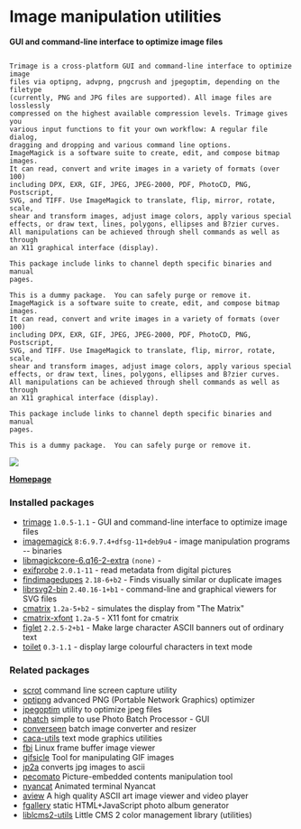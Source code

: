 # Image manipulation utilities

__GUI and command-line interface to optimize image files__

```

Trimage is a cross-platform GUI and command-line interface to optimize image
files via optipng, advpng, pngcrush and jpegoptim, depending on the filetype
(currently, PNG and JPG files are supported). All image files are losslessly
compressed on the highest available compression levels. Trimage gives you
various input functions to fit your own workflow: A regular file dialog,
dragging and dropping and various command line options.
ImageMagick is a software suite to create, edit, and compose bitmap images.
It can read, convert and write images in a variety of formats (over 100)
including DPX, EXR, GIF, JPEG, JPEG-2000, PDF, PhotoCD, PNG, Postscript,
SVG, and TIFF. Use ImageMagick to translate, flip, mirror, rotate, scale,
shear and transform images, adjust image colors, apply various special
effects, or draw text, lines, polygons, ellipses and B?zier curves.
All manipulations can be achieved through shell commands as well as through
an X11 graphical interface (display).

This package include links to channel depth specific binaries and manual
pages.

This is a dummy package.  You can safely purge or remove it.
ImageMagick is a software suite to create, edit, and compose bitmap images.
It can read, convert and write images in a variety of formats (over 100)
including DPX, EXR, GIF, JPEG, JPEG-2000, PDF, PhotoCD, PNG, Postscript,
SVG, and TIFF. Use ImageMagick to translate, flip, mirror, rotate, scale,
shear and transform images, adjust image colors, apply various special
effects, or draw text, lines, polygons, ellipses and B?zier curves.
All manipulations can be achieved through shell commands as well as through
an X11 graphical interface (display).

This package include links to channel depth specific binaries and manual
pages.

This is a dummy package.  You can safely purge or remove it.

```

[![](https://screenshots.debian.net/thumbnail-with-version/trimage/9001)](https://screenshots.debian.net/screenshot-with-version/trimage/9001)



**[Homepage](http://trimage.org)**

### Installed packages

* [trimage](https://packages.debian.org/stretch/trimage) `1.0.5-1.1` - GUI and command-line interface to optimize image files
* [imagemagick](https://packages.debian.org/stretch/imagemagick) `8:6.9.7.4+dfsg-11+deb9u4` - image manipulation programs -- binaries
* [libmagickcore-6.q16-2-extra](https://packages.debian.org/stretch/libmagickcore-6.q16-2-extra) `(none)` - 
* [exifprobe](https://packages.debian.org/stretch/exifprobe) `2.0.1-11` - read metadata from digital pictures
* [findimagedupes](https://packages.debian.org/stretch/findimagedupes) `2.18-6+b2` - Finds visually similar or duplicate images
* [librsvg2-bin](https://packages.debian.org/stretch/librsvg2-bin) `2.40.16-1+b1` - command-line and graphical viewers for SVG files
* [cmatrix](https://packages.debian.org/stretch/cmatrix) `1.2a-5+b2` - simulates the display from "The Matrix"
* [cmatrix-xfont](https://packages.debian.org/stretch/cmatrix-xfont) `1.2a-5` - X11 font for cmatrix
* [figlet](https://packages.debian.org/stretch/figlet) `2.2.5-2+b1` - Make large character ASCII banners out of ordinary text
* [toilet](https://packages.debian.org/stretch/toilet) `0.3-1.1` - display large colourful characters in text mode

### Related packages

 * [scrot](https://packages.debian.org/stretch/scrot) command line screen capture utility
 * [optipng](https://packages.debian.org/stretch/optipng) advanced PNG (Portable Network Graphics) optimizer
 * [jpegoptim](https://packages.debian.org/stretch/jpegoptim) utility to optimize jpeg files
 * [phatch](https://packages.debian.org/stretch/phatch) simple to use Photo Batch Processor - GUI
 * [converseen](https://packages.debian.org/stretch/converseen) batch image converter and resizer
 * [caca-utils](https://packages.debian.org/stretch/caca-utils) text mode graphics utilities
 * [fbi](https://packages.debian.org/stretch/fbi) Linux frame buffer image viewer
 * [gifsicle](https://packages.debian.org/stretch/gifsicle) Tool for manipulating GIF images
 * [jp2a](https://packages.debian.org/stretch/jp2a) converts jpg images to ascii
 * [pecomato](https://packages.debian.org/stretch/pecomato) Picture-embedded contents manipulation tool
 * [nyancat](https://packages.debian.org/stretch/nyancat) Animated terminal Nyancat
 * [aview](https://packages.debian.org/stretch/aview) A high quality ASCII art image viewer and video player
 * [fgallery](https://packages.debian.org/stretch/fgallery) static HTML+JavaScript photo album generator
 * [liblcms2-utils](https://packages.debian.org/stretch/liblcms2-utils) Little CMS 2 color management library (utilities)
